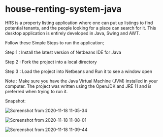 # house-renting-system-java
HRS is a property listing application where one can put up listings to find potential tenants, and the people looking for a place can search for it. This desktop application is entirely developed in Java, Swing and AWT.

Follow these Simple Steps to run the application;

Step 1 : Install the latest version of Netbeans IDE for Java

Step 2 : Fork the project into a local directory

Step 3 : Load the project into Netbeans and Run it to see a window open

Note : Make sure you have the Java Virtual Machine (JVM) installed in your computer. The project was written using the OpenJDK and JRE 11 and is preferred when trying to run it.

Snapshot:



![Screenshot from 2020-11-18 11-05-34](https://user-images.githubusercontent.com/53957162/126819051-0e8e86e3-1aad-420a-b08b-a92e16575d92.png)


![Screenshot from 2020-11-18 11-08-01](https://user-images.githubusercontent.com/53957162/126819172-3a06861e-da63-4945-94e1-6a6ed07e5c72.png)


![Screenshot from 2020-11-18 11-09-44](https://user-images.githubusercontent.com/53957162/126819226-dfdbebe8-706e-4f56-aefd-3e7f751b8d1d.png)
